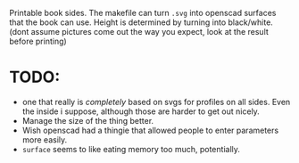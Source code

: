 
Printable book sides. The makefile can turn `.svg` into openscad surfaces
that the book can use. Height is determined by turning into black/white.
(dont assume pictures come out the way you expect, look at the result before 
printing)

# TODO: 
* one that really is *completely* based on svgs for profiles on all
  sides. Even the inside i suppose, although those are harder to get out nicely.
* Manage the size of the thing better.
* Wish openscad had a thingie that allowed people to enter parameters more easily.
* `surface` seems to like eating memory too much, potentially.
